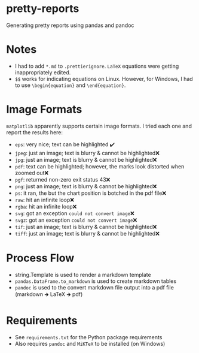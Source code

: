 # pretty-reports
Generating pretty reports using pandas and pandoc

# Notes

*  I had to add `*.md` to `.prettierignore`.  `LaTeX` equations were getting inappropriately edited.  
*  `$$` works for indicating equations on Linux.  However, for Windows, I had to use `\begin{equation}` and `\end{equation}`.  

# Image Formats

`matplotlib` apparently supports certain image formats.  I tried each one and report the results here: 
* `eps`: very nice; text can be highlighted ✔️  
* `jpeg`: just an image; text is blurry & cannot be highlighted❌  
* `jpg`: just an image; text is blurry & cannot be highlighted❌  
* `pdf`: text can be highlighted; however, the marks look distorted when zoomed out❌  
* `pgf`: returned non-zero exit status 43❌  
* `png`: just an image; text is blurry & cannot be highlighted❌  
* `ps`: it ran, the but the chart position is botched in the pdf file❌  
* `raw`: hit an infinite loop❌  
* `rgba`: hit an infinite loop❌  
* `svg`: got an exception `could not convert image`❌  
* `svgz`: got an exception `could not convert image`❌  
* `tif`: just an image; text is blurry & cannot be highlighted❌  
* `tiff`: just an image; text is blurry & cannot be highlighted❌  

# Process Flow
* string.Template is used to render a markdown template  
* `pandas.DataFrame.to_markdown` is used to create markdown tables  
* `pandoc` is used to the convert markdown file output into a pdf file (markdown 🡲 LaTeX 🡲 pdf)  

# Requirements  
* See `requirements.txt` for the Python package requirements  
* Also requires `pandoc` and `MiKTeX` to be installed (on Windows)  
